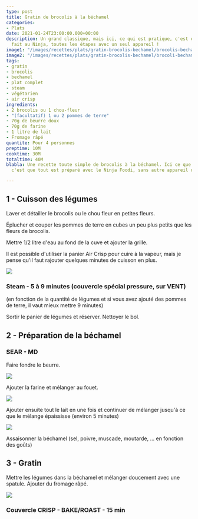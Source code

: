 ```yaml
---
type: post
title: Gratin de brocolis à la béchamel
categories:
- Plats
date: 2021-01-24T23:00:00.000+00:00
description: Un grand classique, mais ici, ce qui est pratique, c'est que tout est
  fait au Ninja, toutes les étapes avec un seul appareil !
image1: "/images/recettes/plats/gratin-brocolis-bechamel/brocolis-bechamel-final.jpg"
image2: "/images/recettes/plats/gratin-brocolis-bechamel/brocoli-bechamel-1.jpg"
tags:
- gratin
- brocolis
- bechamel
- plat complet
- steam
- végétarien
- air crisp
ingredients:
- 2 brocolis ou 1 chou-fleur
- "(facultatif) 1 ou 2 pommes de terre"
- 70g de beurre doux
- 70g de farine
- 1 litre de lait
- Fromage râpé
quantite: Pour 4 personnes
preptime: 10M
cooktime: 30M
totaltime: 40M
blabla: Une recette toute simple de brocolis à la béchamel. Ici ce que j'apprécie
  c'est que tout est préparé avec le Ninja Foodi, sans autre appareil ou plat de cuisson

---
```

## 1 - Cuisson des légumes

Laver et détailler le brocolis ou le chou fleur en petites fleurs.

Éplucher et couper les pommes de terre en cubes un peu plus petits que les fleurs de brocolis.

Mettre 1/2 litre d'eau au fond de la cuve et ajouter la grille.

Il est possible d'utiliser la panier Air Crisp pour cuire à la vapeur, mais je pense qu'il faut rajouter quelques minutes de cuisson en plus.

![](/images/recettes/plats/gratin-brocolis-bechamel/brocolis-bechamel-2.jpg)

### Steam - 5 à 9 minutes (couvercle spécial pressure, sur VENT)

(en fonction de la quantité de légumes et si vous avez ajouté des pommes de terre, il vaut mieux mettre 9 minutes)

Sortir le panier de légumes et réserver. Nettoyer le bol.

## 2 - Préparation de la béchamel

### SEAR - MD

Faire fondre le beurre. 

![](/images/recettes/plats/gratin-brocolis-bechamel/brocolis-bechamel-3.jpg)

Ajouter la farine et mélanger au fouet. 

![](/images/recettes/plats/gratin-brocolis-bechamel/brocolis-bechamel-4.jpg)

Ajouter ensuite tout le lait en une fois et continuer de mélanger jusqu'à ce que le mélange épaississe (environ 5 minutes)

![](/images/recettes/plats/gratin-brocolis-bechamel/brocolis-bechamel-5.jpg)

Assaisonner la béchamel (sel, poivre, muscade, moutarde, ... en fonction des goûts)

## 3 - Gratin

Mettre les légumes dans la béchamel et mélanger doucement avec une spatule. Ajouter du fromage râpé.

![](/images/recettes/plats/gratin-brocolis-bechamel/brocolis-bechamel-7.jpg)

### Couvercle CRISP - BAKE/ROAST - 15 min